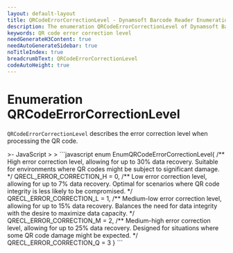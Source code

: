 ```yaml
---
layout: default-layout
title: QRCodeErrorCorrectionLevel - Dynamsoft Barcode Reader Enumerations
description: The enumeration QRCodeErrorCorrectionLevel of Dynamsoft Barcode Reader describes the error correction level when processing the QR code.
keywords: QR code error correction level
needGenerateH3Content: true
needAutoGenerateSidebar: true
noTitleIndex: true
breadcrumbText: QRCodeErrorCorrectionLevel
codeAutoHeight: true
---
```


# Enumeration QRCodeErrorCorrectionLevel

`QRCodeErrorCorrectionLevel` describes the error correction level when processing the QR code.

<div class="sample-code-prefix template2"></div>
   >- JavaScript
   >
>
```javascript
enum EnumQRCodeErrorCorrectionLevel{
    /** High error correction level, allowing for up to 30% data recovery. Suitable for environments where QR codes might be subject to significant damage. */
    QRECL_ERROR_CORRECTION_H = 0,
    /** Low error correction level, allowing for up to 7% data recovery. Optimal for scenarios where QR code integrity is less likely to be compromised. */
    QRECL_ERROR_CORRECTION_L = 1,
    /** Medium-low error correction level, allowing for up to 15% data recovery. Balances the need for data integrity with the desire to maximize data capacity. */
    QRECL_ERROR_CORRECTION_M = 2,
    /** Medium-high error correction level, allowing for up to 25% data recovery. Designed for situations where some QR code damage might be expected. */
    QRECL_ERROR_CORRECTION_Q = 3
}
```